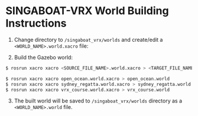 # SINGABOAT-VRX World Building Instructions

1. Change directory to `/singaboat_vrx/worlds` and create/edit a `<WORLD_NAME>.world.xacro` file:

2. Build the Gazebo world:
```bash
$ rosrun xacro xacro <SOURCE_FILE_NAME>.world.xacro > <TARGET_FILE_NAME>.world

$ rosrun xacro xacro open_ocean.world.xacro > open_ocean.world
$ rosrun xacro xacro sydney_regatta.world.xacro > sydney_regatta.world
$ rosrun xacro xacro vrx_course.world.xacro > vrx_course.world
```

3. The built world will be saved to `/singaboat_vrx/worlds` directory as a `<WORLD_NAME>.world` file.
